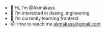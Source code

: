 - 👋 Hi, I’m @Akmakass
- 👀 I’m interested in desing, ingineering
- 🌱 I’m currently learning frontend
- 📫 How to reach me akmakass@gmail.com

<!---
Akmakass/Akmakass is a ✨ special ✨ repository because its `README.md` (this file) appears on your GitHub profile.
You can click the Preview link to take a look at your changes.
--->
